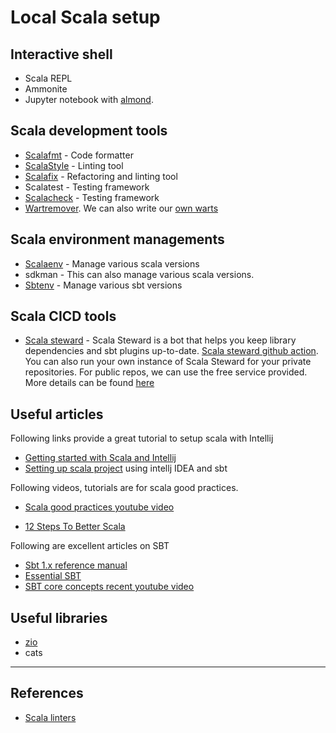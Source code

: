# Local Scala setup

## Interactive shell

* Scala REPL
* Ammonite
* Jupyter notebook with [almond](https://almond.sh/docs/quick-start-install).

## Scala development tools

* [Scalafmt](https://github.com/scalameta/scalafmt) - Code formatter
* [ScalaStyle](https://github.com/scalastyle/scalastyle) - Linting tool
* [Scalafix](https://github.com/scalacenter/scalafix) - Refactoring and linting tool
* Scalatest - Testing framework
* [Scalacheck](https://github.com/typelevel/scalacheck) - Testing framework
* [Wartremover](http://www.wartremover.org/doc/warts.html). We can also write our [own warts](https://github.com/wartremover/own-wart-example)

## Scala environment managements

* [Scalaenv](https://github.com/scalaenv/scalaenv) - Manage various scala versions
* sdkman - This can also manage various scala versions.
* [Sbtenv](https://github.com/sbtenv/sbtenv) - Manage various sbt versions

## Scala CICD tools

* [Scala steward](https://github.com/scala-steward-org/scala-steward) - Scala Steward is a bot that helps you keep library dependencies and sbt plugins up-to-date. [Scala steward github action](https://github.com/scala-steward-org/scala-steward-action). You can also run your own instance of Scala Steward for your private repositories. For public repos, we can use the free service provided. More details can be found [here](https://www.scala-lang.org/blog/2019/07/10/announcing-scala-steward.html)

## Useful articles

Following links provide a great tutorial to setup scala with Intellij

* [Getting started with Scala and Intellij](https://docs.scala-lang.org/getting-started/intellij-track/getting-started-with-scala-in-intellij.html)
* [Setting up scala project](https://www.baeldung.com/scala/intellij-with-sbt) using intellj IDEA and sbt

Following videos, tutorials are for scala good practices.

* [Scala good practices youtube video](https://www.youtube.com/watch?v=DGa58FfiMqc)

* [12 Steps To Better Scala](https://www.youtube.com/watch?v=71yhnTGw0hY)

Following are excellent articles on SBT

* [Sbt 1.x reference manual](https://www.scala-sbt.org/1.x/docs/sbt-by-example.html)
* [Essential SBT](https://www.scalawilliam.com/essential-sbt/)
* [SBT core concepts recent youtube video](https://www.youtube.com/watch?v=-shamsTC7rQ)

## Useful libraries

* [zio](https://github.com/zio)
* cats

---

## References

* [Scala linters](https://github.com/mramshaw/Scala-Linters)
